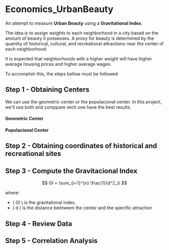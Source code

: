 # Economics_UrbanBeauty

An attempt to measure **Urban Beauty** using a **Gravitational Index**.

The idea is to assign *weights* to each neighborhood in a city based on the amount of beauty it possesses. A proxy for beauty is determined by the quantity of historical, cultural, and recreational attractions near the center of each neighborhood.

It is expected that neighborhoods with a higher *weight* will have higher average housing prices and higher average wages.

To accomplish this, the steps bellow must be followed:

## Step 1 - Obtaining Centers

We can use the geometric center or the populacional center. In this project, we'll use both and comppare wich one have the best results.
  
  #### Geometric Center

  #### Populacional Center

## Step 2 - Obtaining coordinates of historical and recreational sites

## Step 3 - Compute the Gravitacional Index

$$
GI = \sum_{i=1}^{n} \frac{1}{d^2_i}
$$

where:
- \( GI \) is the gravitational index,
- \( d \) is the distance beetween the center and the specific attraction


## Step 4 - Review Data

## Step 5 - Correlation Analysis
